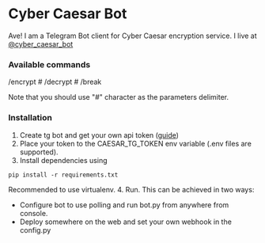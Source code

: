 # Cyber Caesar Bot

Ave! I am a Telegram Bot client for Cyber Caesar encryption service.
I live at [@cyber_caesar_bot](https://t.me/cyber_caesar_bot)

### Available commands

/encrypt <text> # <key>
/decrypt <text> # <key>
/break <encrypted-text>

Note that you should use "#" character as the parameters delimiter.

### Installation

1. Create tg bot and get your own api token ([guide](https://core.telegram.org/bots#3-how-do-i-create-a-bot))
2. Place your token to the CAESAR_TG_TOKEN env variable (.env files are supported).
3. Install dependencies using
```
pip install -r requirements.txt
```
Recommended to use virtualenv.
4. Run. This can be achieved in two ways:
 - Configure bot to use polling and run bot.py from anywhere from console.
 - Deploy somewhere on the web and set your own webhook in the config.py